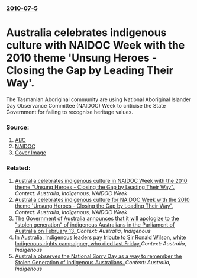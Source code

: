 ### [2010-07-5](/news/2010/07/5/index.md)

# Australia celebrates indigenous culture with NAIDOC Week with the 2010 theme 'Unsung Heroes - Closing the Gap by Leading Their Way'.

The Tasmanian Aboriginal community are using National Aboriginal Islander Day Observance Committee (NAIDOC) Week to criticise the State Government for failing to recognise heritage values.


### Source:

1. [ABC](http://www.abc.net.au/news/stories/2010/07/05/2945127.htm)
2. [NAIDOC](http://www.naidoc.org.au/)
2. [Cover Image](http://www.abc.net.au/news/linkableblob/6072216/data/abc-news-data.jpg)

### Related:

1. [Australia celebrates indigenous culture in NAIDOC Week with the 2010 theme "Unsung Heroes - Closing the Gap by Leading Their Way". ](/news/2010/07/9/australia-celebrates-indigenous-culture-in-naidoc-week-with-the-2010-theme-unsung-heroes-closing-the-gap-by-leading-their-way.md) _Context: Australia, Indigenous, NAIDOC Week_
2. [Australia celebrates indigenous culture for NAIDOC Week with the 2010 theme 'Unsung Heroes - Closing the Gap by Leading Their Way'.](/news/2010/07/7/australia-celebrates-indigenous-culture-for-naidoc-week-with-the-2010-theme-unsung-heroes-closing-the-gap-by-leading-their-way.md) _Context: Australia, Indigenous, NAIDOC Week_
3. [ The Government of Australia announces that it will apologize to the "stolen generation" of indigenous Australians in the Parliament of Australia on February 13. ](/news/2008/01/30/the-government-of-australia-announces-that-it-will-apologize-to-the-stolen-generation-of-indigenous-australians-in-the-parliament-of-aust.md) _Context: Australia, Indigenous_
4. [ In Australia, Indigenous leaders pay tribute to Sir Ronald Wilson, white Indigenous rights campaigner, who died last Friday ](/news/2005/07/18/in-australia-indigenous-leaders-pay-tribute-to-sir-ronald-wilson-white-indigenous-rights-campaigner-who-died-last-friday.md) _Context: Australia, Indigenous_
5. [ Australia observes the National Sorry Day as a way to remember the Stolen Generation of Indigenous Australians. ](/news/2005/05/26/australia-observes-the-national-sorry-day-as-a-way-to-remember-the-stolen-generation-of-indigenous-australians.md) _Context: Australia, Indigenous_
